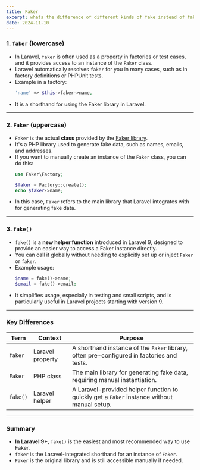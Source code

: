 ```yaml
---
title: Faker
excerpt: whats the difference of different kinds of fake instead of fake and real
date: 2024-11-10
---
```

### 1. **`faker`** (lowercase)
- In Laravel, `faker` is often used as a property in factories or test cases, and it provides access to an instance of the `Faker` class.
- Laravel automatically resolves `faker` for you in many cases, such as in factory definitions or PHPUnit tests.
- Example in a factory:
  ```php
  'name' => $this->faker->name,
  ```
- It is a shorthand for using the Faker library in Laravel.

---

### 2. **`Faker`** (uppercase)
- `Faker` is the actual **class** provided by the [Faker library](https://fakerphp.github.io/).
- It's a PHP library used to generate fake data, such as names, emails, and addresses.
- If you want to manually create an instance of the `Faker` class, you can do this:
  ```php
  use Faker\Factory;

  $faker = Factory::create();
  echo $faker->name;
  ```
- In this case, `Faker` refers to the main library that Laravel integrates with for generating fake data.

---

### 3. **`fake()`**
- `fake()` is a **new helper function** introduced in Laravel 9, designed to provide an easier way to access a Faker instance directly.
- You can call it globally without needing to explicitly set up or inject `Faker` or `faker`.
- Example usage:
  ```php
  $name = fake()->name;
  $email = fake()->email;
  ```
- It simplifies usage, especially in testing and small scripts, and is particularly useful in Laravel projects starting with version 9.

---

### Key Differences
| **Term**  | **Context**  | **Purpose**  |
|-----------|--------------|--------------|
| `faker`   | Laravel property | A shorthand instance of the `Faker` library, often pre-configured in factories and tests. |
| `Faker`   | PHP class     | The main library for generating fake data, requiring manual instantiation. |
| `fake()`  | Laravel helper | A Laravel-provided helper function to quickly get a `Faker` instance without manual setup. |

---

### Summary
- **In Laravel 9+**, `fake()` is the easiest and most recommended way to use Faker.
- `faker` is the Laravel-integrated shorthand for an instance of `Faker`.
- `Faker` is the original library and is still accessible manually if needed.